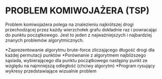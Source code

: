 # PROBLEM KOMIWOJAŻERA (TSP)

Problem komiwojażera polega na znalezieniu najkrótszej drogi przechodzącej przez każdy wierzchołek grafu dokładnie raz i powracając do punktu początkowego.
Jest to jeden z najważniejszych i najbardziej znanych problemów algorytmicznych.

*Zaprezentowanie algorytmu brute-force zliczającego długość drogi dla każdej permutacji punktów
*Porównanie z algorytmem najbliższego sąsiada, wybierającego dla punktu początkowego następny punkt ze względu na najmniejszą odległość (chciwy algorytm)
*Program rysujący wykresy przedstawiające wizualnie problem
